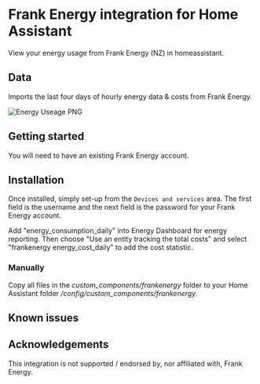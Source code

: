 # Frank Energy integration for Home Assistant

View your energy usage from Frank Energy (NZ) in homeassistant.

## Data

Imports the last four days of hourly energy data & costs from Frank Energy.

![Energy Useage PNG](/homeassistant-energy-graph.png "Energy Dashboard Reporting")

## Getting started

You will need to have an existing Frank Energy account.

## Installation

Once installed, simply set-up from the `Devices and services` area.
The first field is the username and the next field is the password for your Frank Energy account.

Add "energy_consumption_daily" into Energy Dashboard for energy reporting.
Then choose "Use an entity tracking the total costs" and select "frankenergy energy_cost_daily" to add the cost statistic.

### Manually

Copy all files in the *custom_components/frankenergy* folder to your Home Assistant folder */config/custom_components/frankenergy*.

## Known issues

## Acknowledgements

This integration is not supported / endorsed by, nor affiliated with, Frank Energy.
